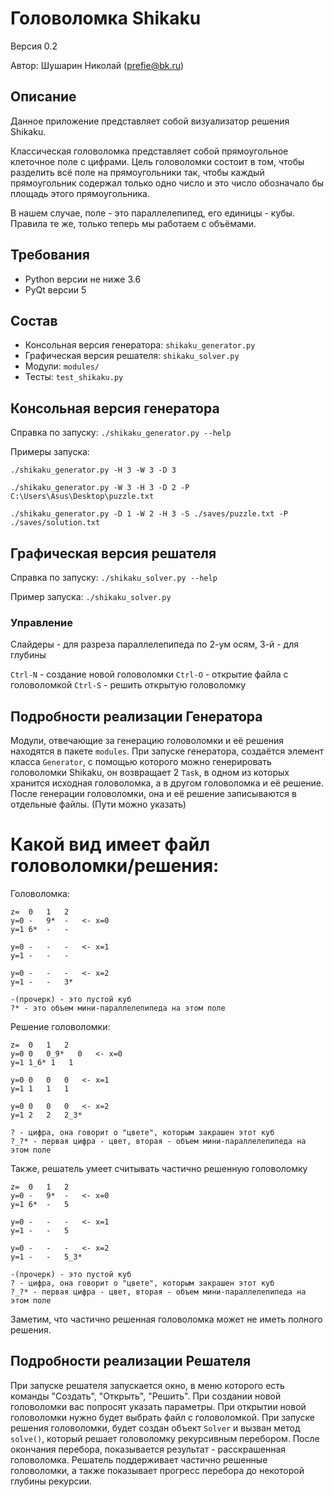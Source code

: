 # Головоломка Shikaku
Версия 0.2

Автор: Шушарин Николай (prefie@bk.ru)


## Описание
Данное приложение представляет собой визуализатор решения Shikaku.

Классическая головоломка представляет собой прямоугольное клеточное поле с цифрами.
Цель головоломки состоит в том, чтобы разделить всё поле на прямоугольники так, чтобы
каждый прямоугольник содержал только одно число и это число обозначало бы площадь этого прямоугольника.

В нашем случае, поле - это параллелепипед, его единицы - кубы.
Правила те же, только теперь мы работаем с объёмами.

## Требования
* Python версии не ниже 3.6
* PyQt версии 5


## Состав
* Консольная версия генератора: `shikaku_generator.py`
* Графическая версия решателя: `shikaku_solver.py`
* Модули: `modules/`
* Тесты: `test_shikaku.py`


## Консольная версия генератора
Справка по запуску: `./shikaku_generator.py --help`

Примеры запуска:

`./shikaku_generator.py -H 3 -W 3 -D 3`

`./shikaku_generator.py -W 3 -H 3 -D 2 -P C:\Users\Asus\Desktop\puzzle.txt`

`./shikaku_generator.py -D 1 -W 2 -H 3 -S ./saves/puzzle.txt -P ./saves/solution.txt`


## Графическая версия решателя
Справка по запуску: `./shikaku_solver.py --help`

Пример запуска: `./shikaku_solver.py`

### Управление

Слайдеры - для разреза параллелепипеда по 2-ум осям, 3-й - для глубины

`Ctrl-N` - создание новой головоломки
`Ctrl-O` - открытие файла с головоломкой
`Ctrl-S` - решить открытую головоломку

## Подробности реализации Генератора
Модули, отвечающие за генерацию головоломки и её решения находятся в пакете `modules`.
При запуске генератора, создаётся элемент класса `Generator`, с помощью которого можно генерировать головоломки Shikaku,
он возвращает 2 `Task`, в одном из которых хранится исходная головоломка, а в другом головоломка и её решение.
После генерации головоломки, она и её решение записываются в отдельные файлы. (Пути можно указать)

# Какой вид имеет файл головоломки/решения:
Головоломка:

    z=  0   1   2
    y=0 -   9*  -   <- x=0
    y=1 6*  -   -
        
    y=0 -   -   -   <- x=1
    y=1 -   -   -   
    
    y=0 -   -   -   <- x=2
    y=1 -   -   3*
    
    -(прочерк) - это пустой куб
    ?* - это объем мини-параллелепипеда на этом поле
    
Решение головоломки:
    
    z=  0   1   2
    y=0 0   0_9*   0   <- x=0
    y=1 1_6* 1   1
        
    y=0 0   0   0   <- x=1
    y=1 1   1   1   
    
    y=0 0   0   0   <- x=2
    y=1 2   2   2_3*
    
    ? - цифра, она говорит о "цвете", которым закрашен этот куб
    ?_?* - первая цифра - цвет, вторая - объем мини-параллелепипеда на этом поле
    
Также, решатель умеет считывать частично решенную головоломку

    z=  0   1   2
    y=0 -   9*  -   <- x=0
    y=1 6*  -   5
        
    y=0 -   -   -   <- x=1
    y=1 -   -   5   
    
    y=0 -   -   -   <- x=2
    y=1 -   -   5_3*
    
    -(прочерк) - это пустой куб
    ? - цифра, она говорит о "цвете", которым закрашен этот куб
    ?_?* - первая цифра - цвет, вторая - объем мини-параллелепипеда на этом поле

Заметим, что частично решенная головоломка может не иметь полного решения.


## Подробности реализации Решателя
При запуске решателя запускается окно, в меню которого есть команды "Создать", "Открыть", "Решить".
При создании новой головоломки вас попросят указать параметры.
При открытии новой головоломки нужно будет выбрать файл с головоломкой.
При запуске решения головоломки, будет создан объект `Solver` и вызван метод `solve()`, который решает
головоломку рекурсивным перебором. После окончания перебора, показывается результат - расскрашенная головоломка.
Решатель поддерживает частично решенные головоломки, а также показывает прогресс перебора до некоторой глубины рекурсии.
